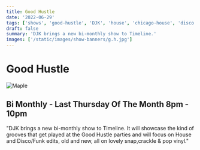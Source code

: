 ```yaml
---
title: Good Hustle
date: '2022-06-29'
tags: ['shows', 'good-hustle', 'DJK', 'house', 'chicago-house', 'disco']
draft: false
summary: 'DJK brings a new bi-monthly show to Timeline.'
images: ['/static/images/show-banners/g.h.jpg']
---
```


# Good Hustle

<div className="my-1 px-2 w-full overflow-hidden xl:my-1 xl:px-2 xl:w-1/2">
    <Image alt="Maple" src="/static/images/show-banners/g.h.-2.png" width={700} height={250} />
  </div>

## Bi Monthly - Last Thursday Of The Month 8pm - 10pm

"DJK brings a new bi-monthly show to Timeline.
It will showcase the kind of grooves that get played at the Good Hustle parties and
will focus on House and Disco/Funk edits, old and new, all on lovely snap,crackle & pop vinyl."
